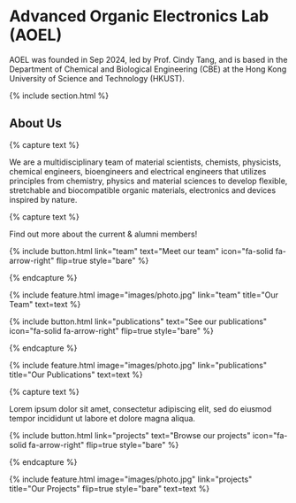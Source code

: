 ---
---

# Advanced Organic Electronics Lab (AOEL)

AOEL was founded in Sep 2024, led by Prof. Cindy Tang, and is based in the Department of Chemical and Biological Engineering (CBE) at the Hong Kong University of Science and Technology (HKUST). 

{% include section.html %}

## About Us

{% capture text %}

We are a multidisciplinary team of material scientists, chemists, physicists, chemical engineers, bioengineers and electrical engineers that utilizes principles from chemistry, physics and material sciences to develop flexible, stretchable and biocompatible organic materials, electronics and devices inspired by nature.


{% capture text %}

Find out more about the current & alumni members!

{%
  include button.html
  link="team"
  text="Meet our team"
  icon="fa-solid fa-arrow-right"
  flip=true
  style="bare"
%}

{% endcapture %}

{%
  include feature.html
  image="images/photo.jpg"
  link="team"
  title="Our Team"
  text=text
%}

{%
  include button.html
  link="publications"
  text="See our publications"
  icon="fa-solid fa-arrow-right"
  flip=true
  style="bare"
%}

{% endcapture %}

{%
  include feature.html
  image="images/photo.jpg"
  link="publications"
  title="Our Publications"
  text=text
%}

{% capture text %}

Lorem ipsum dolor sit amet, consectetur adipiscing elit, sed do eiusmod tempor incididunt ut labore et dolore magna aliqua.

{%
  include button.html
  link="projects"
  text="Browse our projects"
  icon="fa-solid fa-arrow-right"
  flip=true
  style="bare"
%}

{% endcapture %}

{%
  include feature.html
  image="images/photo.jpg"
  link="projects"
  title="Our Projects"
  flip=true
  style="bare"
  text=text
%}

